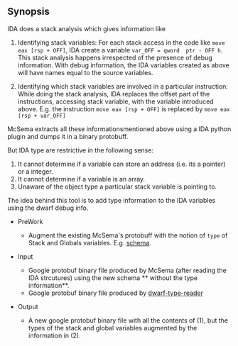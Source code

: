 ## Synopsis

IDA does a stack analysis which gives information like 

 1. Identifying stack variables: For each stack access in the code like `move eax [rsp + OFF]`, IDA create a variable `var_OFF = qword	ptr - OFF h`. This stack analysis happens irrespected of the 
  presence of debug information. With debug information, the IDA variables created as above will have names equal to the source variables.
  
  2.  Identifying which stack variables are involved in a particular instruction: While doing the stack analysis, IDA replaces the offset part of the instructions, accessing stack variable, with the variable introduced above. E.g. the instruction `move eax [rsp + OFF]` is replaced by `move eax [rsp + var_OFF]`
 
 McSema extracts all these informationsmentioned above using a IDA python plugin and dumps it in a binary protobuff. 

 But IDA type are restrictive in the following sense:
 1. It cannot determine if a variable can store an address (i.e. its a pointer) or a integer.
 2. It cannot determine if a variable is an array. 
 3. Unaware of the object type a particular stack variable is pointing to.

The idea behind this tool is to add type information to the  IDA variables  using the dwarf debug info. 
- PreWork 
  - Augment the existing McSema's protobuff with the notion of `type` of Stack and Globals variables.  E.g. [schema](https://github.com/sdasgup3/dwarf-type-reader/blob/master/lib/variable_type.proto).   

 - Input
    - Google protobuf binary file produced by McSema (after reading the IDA strcutures) using the new schema ** without the type information**. 
    - Google protobuf binary file produced by [dwarf-type-reader](https://github.com/sdasgup3/dwarf-type-reader) 
       
 - Output
    - A new google protobuf binary file with all the contents of (1), but the types of the stack and global variables augmented by the information in (2). 
